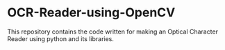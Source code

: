 # OCR-Reader-using-OpenCV
This repository contains the code written for making an Optical Character Reader using python and its libraries.
